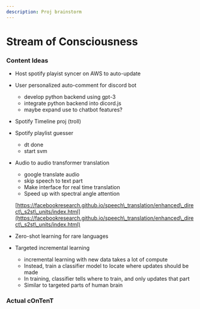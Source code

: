 ```yaml
---
description: Proj brainstorm
---
```


# Stream of Consciousness

### Content Ideas

* Host spotify playist syncer on AWS to auto-update
* User personalized auto-comment for discord bot
  * develop python backend using gpt-3
  * integrate python backend into dicord.js
  * maybe expand use to chatbot features?
* Spotify Timeline proj (troll)
* Spotify playlist guesser
  * dt done
  * start svm
*   Audio to audio transformer translation

    * google translate audio
    * skip speech to text part
    * Make interface for real time translation
    * Speed up with spectral angle attention

    [https://facebookresearch.github.io/speech\_translation/enhanced\_direct\_s2st\_units/index.html](https://facebookresearch.github.io/speech\_translation/enhanced\_direct\_s2st\_units/index.html)
* Zero-shot learning for rare languages
* Targeted incremental learning
  * incremental learning with new data takes a lot of compute
  * Instead, train a classifier model to locate where updates should be made
  * In training, classifier tells where to train, and only updates that part
  * Similar to targeted parts of human brain

### Actual cOnTenT
